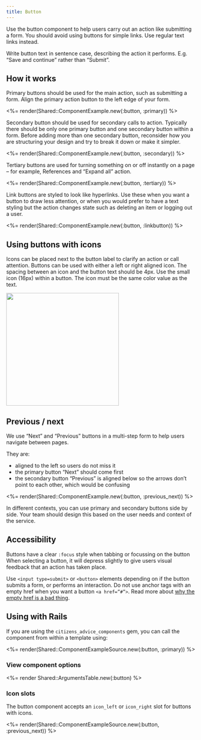 ```yaml
---
title: Button
---
```


Use the button component to help users carry out an action like submitting a form. You should avoid using buttons for simple links. Use regular text links instead.

Write button text in sentence case, describing the action it performs. E.g. “Save and continue” rather than “Submit”.

## How it works

Primary buttons should be used for the main action, such as submitting a form. Align the primary action button to the left edge of your form.

<%= render(Shared::ComponentExample.new(:button, :primary)) %>

Secondary button should be used for secondary calls to action. Typically there should be only one primary button and one secondary button within a form. Before adding more than one secondary button, reconsider how you are structuring your design and try to break it down or make it simpler.

<%= render(Shared::ComponentExample.new(:button, :secondary)) %>

Tertiary buttons are used for turning something on or off instantly on a page – for example, References and “Expand all” action.

<%= render(Shared::ComponentExample.new(:button, :tertiary)) %>

Link buttons are styled to look like hyperlinks. Use these when you want a button to draw less attention, or when you would prefer to have a text styling but the action changes state such as deleting an item or logging out a user.

<%= render(Shared::ComponentExample.new(:button, :linkbutton)) %>

## Using buttons with icons

Icons can be placed next to the button label to clarify an action or call attention. Buttons can be used with either a left or right aligned icon.
The spacing between an icon and the button text should be 4px. Use the small icon (16px) within a button.
The icon must be the same color value as the text.

<p><img src="/images/components/button-with-icon-example.png" style="width: 300px" /></p>

## Previous / next

We use “Next” and “Previous” buttons in a multi-step form to help users navigate between pages.

They are:

- aligned to the left so users do not miss it
- the primary button “Next” should come first
- the secondary button “Previous” is aligned below so the arrows don’t point to each other, which would be confusing

<%= render(Shared::ComponentExample.new(:button, :previous_next)) %>

In different contexts, you can use primary and secondary buttons side by side. Your team should design this based on the user needs and context of the service.

## Accessibility

Buttons have a clear `:focus` style when tabbing or focussing on the button
When selecting a button, it will depress slightly to give users visual feedback that an action has taken place.

Use `<input type=submit>` or `<button>` elements depending on if the button submits a form, or performs an interaction.
Do not use anchor tags with an empty href when you want a button `<a href=”#”>`. Read more about [why the empty href is a bad thing](https://adrianroselli.com/2016/01/links-buttons-submits-and-divs-oh-hell.html).

## Using with Rails

If you are using the `citizens_advice_components` gem, you can call the component from within a template using:

<%= render(Shared::ComponentExampleSource.new(:button, :primary)) %>

### View component options

<%= render Shared::ArgumentsTable.new(:button) %>

### Icon slots

The button component accepts an `icon_left` or `icon_right` slot for buttons with icons.

<%= render(Shared::ComponentExampleSource.new(:button, :previous_next)) %>
